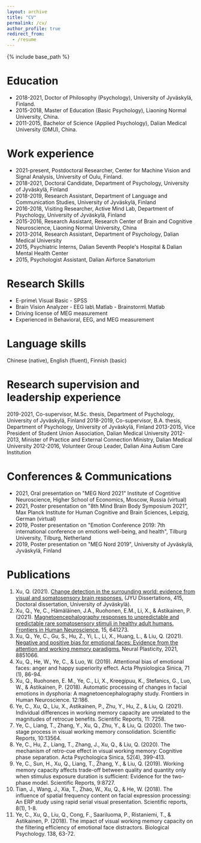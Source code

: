 ```yaml
---
layout: archive
title: "CV"
permalink: /cv/
author_profile: true
redirect_from:
  - /resume
---
```


{% include base_path %}

Education
======
* 2018-2021, Doctor of Philosophy (Psychology), University of Jyväskylä, Finland. 
* 2015-2018, Master of Education (Basic Psychology), Liaoning Normal University, China.
* 2011-2015, Bachelor of Science (Applied Psychology), Dalian Medical University (DMU), China. 

Work experience
======
* 2021-present, Postdoctoral Researcher, Center for Machine Vision and Signal Analysis, University of Oulu, Finland.
* 2018-2021, Doctoral Candidate, Department of Psychology, University of Jyväskylä, Finland
* 2018-2019, Research Assistant, Department of Language and Communication Studies, University of Jyväskylä, Finland
* 2016-2018, Visiting Researcher, Active Mind Lab, Department of Psychology, University of Jyväskylä, Finland
* 2015-2016, Research Assistant, Research Center of Brain and Cognitive Neuroscience, Liaoning Normal University, China
* 2013-2014, Research Assistant, Department of Psychology, Dalian Medical University
* 2015, Psychiatric Interns, Dalian Seventh People's Hospital & Dalian Mental Health Center
* 2015, Psychologist Assistant, Dalian Airforce Sanatorium
  
Research Skills
======
- E-prime\ Visual Basic      - SPSS                                
- Brain Vision Analyzer      - EEG lab\ Matlab                - Brainstorm\ Matlab          
- Driving license of MEG measurement                          
- Experienced in Behavioral, EEG, and MEG measurement

Language skills
======
Chinese (native), English (fluent), Finnish (basic)

Research supervision and leadership experience
======
2019-2021, Co-supervisor, M.Sc. thesis, Department of Psychology, University of Jyväskylä, Finland 
2018-2019, Co-supervisor, B.A. thesis, Department of Psychology, University of Jyväskylä, Finland 
2013-2015, Vice President of Student Union Association, Dalian Medical University
2012-2013, Minister of Practice and External Connection Ministry, Dalian Medical University
2012-2016, Volunteer Group Leader, Dalian Aina Autism Care Institution

Conferences & Communications
======
- 2021, Oral presentation on "MEG Nord 2021" Institute of Cogntitive Neuroscience, Higher School of Economics, Moscow, Russia (virtual) 
- 2021, Poster presentation on "8th Mind Brain Body Symposium 2021", Max Planck Institute for Human Cognitive and Brain Sciences, Leipzig, German (virtual) 
- 2019, Poster presentation on "Emotion Conference 2019: 7th international conference on emotions well-being, and health", Tilburg University, Tilburg, Netherland 
- 2019, Poster presentation on "MEG Nord 2019", University of Jyväskylä, Jyväskylä, Finland

Publications
======
1.	Xu, Q. (2021). [Change detection in the surrounding world: evidence from visual and somatosensory brain responses.](http://urn.fi/URN:ISBN:978-951-39-8791-6) (JYU Dissertations, 415, Doctoral dissertation, University of Jyväskylä).
2.	Xu, Q., Ye, C., Hämäläinen, J.A., Ruohonen, E.M., Li, X., & Astikainen, P. (2021). [Magnetoencephalography responses to unpredictable and predictable rare somatosensory stimuli in healthy adult humans. Frontiers in Human Neuroscience.](https://www.frontiersin.org/articles/10.3389/fnhum.2021.641273/full) 15, 641273. 
3.	Xu, Q., Ye, C., Gu, S., Hu, Z., Yi, L., Li, X., Huang, L., & Liu, Q. (2021). [Negative and positive bias for emotional faces: Evidence from the attention and working memory paradigms.](https://www.hindawi.com/journals/np/2021/8851066/) Neural Plasticity, 2021, 8851066. 
4.	Xu, Q., He, W., Ye, C., & Luo, W. (2019). Attentional bias of emotional faces: anger and happy superiority effect. Acta Physiologica Sinica, 71 (1), 86-94. 
5.	Xu, Q., Ruohonen, E. M., Ye, C., Li, X., Kreegipuu, K., Stefanics, G., Luo, W., & Astikainen, P. (2018). Automatic processing of changes in facial emotions in dysphoria: A magnetoencephalography study. Frontiers in Human Neuroscience. 12:186. 
6.	Ye, C., Xu, Q., Liu, X., Astikainen, P., Zhu, Y., Hu, Z., & Liu, Q. (2021). Individual differences in working memory capacity are unrelated to the magnitudes of retrocue benefits. Scientific Reports, 11: 7258.
7.	Ye, C., Liang, T., Zhang, Y., Xu, Q., Zhu, Y., & Liu, Q. (2020). The two-stage process in visual working memory consolidation. Scientific Reports, 10:13564.
8.	Ye, C., Hu, Z., Liang, T., Zhang, J., Xu, Q., & Liu, Q. (2020). The mechanism of retro-cue effect in visual working memory: Cognitive phase separation. Acta Psychologica Sinica, 52(4), 399-413.
9.	Ye, C., Sun, H., Xu, Q., Liang, T., Zhang, Y., & Liu, Q. (2019). Working memory capacity affects trade-off between quality and quantity only when stimulus exposure duration is sufficient: Evidence for the two-phase model. Scientific Reports, 9:8727.
10.	Tian, J., Wang, J., Xia, T., Zhao, W., Xu, Q., & He, W. (2018). The influence of spatial frequency content on facial expression processing: An ERP study using rapid serial visual presentation. Scientific reports, 8(1), 1-8.
11.	Ye, C., Xu, Q., Liu, Q., Cong, F., Saariluoma, P., Ristaniemi, T., & Astikainen, P. (2018). The impact of visual working memory capacity on the filtering efficiency of emotional face distractors. Biological Psychology. 138, 63-72. 

  

